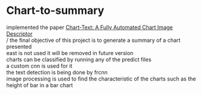 # Chart-to-summary
implemented the paper [Chart-Text: A Fully Automated Chart Image Descriptor](https://arxiv.org/abs/1812.10636)<br>/
the final objective of this project is to generate a summary of a chart presented<br />
east is not used it will be removed in future version<br />
charts can be classified by running any of the predict files<br />
a custom cnn is used for it<br />
the text detection is being done by frcnn <br />
image processing is used to find the characteristic of the charts such as the height of bar in a bar chart<br />


